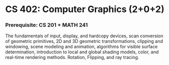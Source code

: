 # CS 402: Computer Graphics (2+0+2)
### Prerequisite: CS 201 + MATH 241
The fundamentals of input, display, and hardcopy devices, scan conversion of geometric
primitives, 2D and 3D geometric transformations, clipping and windowing, scene modeling
and animation, algorithms for visible surface determination, introduction to local and global
shading models, color, and real-time rendering methods. Rotation, Flipping, and ray tracing.
